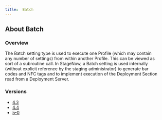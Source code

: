 ```yaml
---
title:  Batch
---
```


## About Batch

### Overview

The Batch setting type is used to execute one Profile (which may contain any number of settings) from within another Profile.  This can be viewed as sort of a subroutine call.  In StageNow, a Batch setting is used internally (without explicit reference by the staging administrator) to generate bar codes and NFC tags and to implement execution of the Deployment Section read from a Deployment Server.

### Versions

* [4.3](4-3)
* [4.4](4-4)
* [5-0](5-0)
